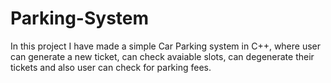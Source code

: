 # Parking-System
In this project I have made a simple Car Parking system in C++, where user can generate a new ticket, can check avaiable slots, can degenerate their tickets and also user can check for parking fees. 
